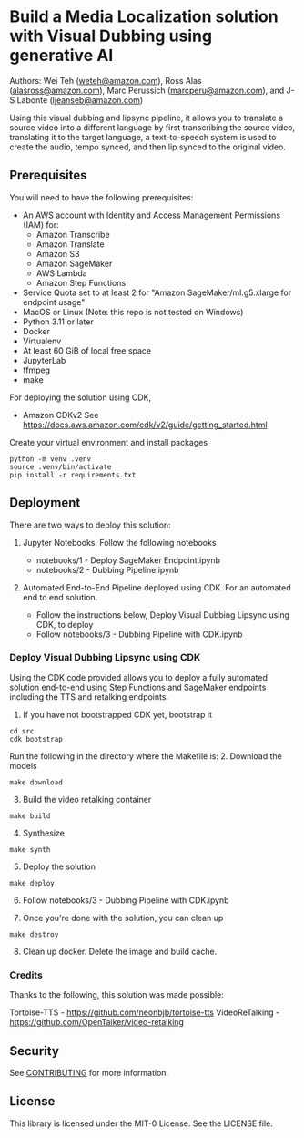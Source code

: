 # Build a Media Localization solution with Visual Dubbing using generative AI

Authors: Wei Teh (weteh@amazon.com), Ross Alas (alasross@amazon.com), Marc Perussich (marcperu@amazon.com),
and J-S Labonte (ljeanseb@amazon.com)

Using this visual dubbing and lipsync pipeline, it allows you to translate a source video
into a different language by first transcribing the source video, translating it to the
target language, a text-to-speech system is used to create the audio, tempo synced,
and then lip synced to the original video.

## Prerequisites

You will need to have the following prerequisites:
* An AWS account with Identity and Access Management Permissions (IAM) for:
    * Amazon Transcribe
    * Amazon Translate
    * Amazon S3
    * Amazon SageMaker
    * AWS Lambda
    * Amazon Step Functions
* Service Quota set to at least 2 for "Amazon SageMaker/ml.g5.xlarge for endpoint usage"
* MacOS or Linux (Note: this repo is not tested on Windows)
* Python 3.11 or later
* Docker
* Virtualenv
* At least 60 GiB of local free space
* JupyterLab
* ffmpeg
* make

For deploying the solution using CDK, 
* Amazon CDKv2 See https://docs.aws.amazon.com/cdk/v2/guide/getting_started.html

Create your virtual environment and install packages
```
python -m venv .venv
source .venv/bin/activate
pip install -r requirements.txt
```

## Deployment
There are two ways to deploy this solution:

1) Jupyter Notebooks. Follow the following notebooks
    * notebooks/1 - Deploy SageMaker Endpoint.ipynb
    * notebooks/2 - Dubbing Pipeline.ipynb

2) Automated End-to-End Pipeline deployed using CDK. For an automated end to end solution.
    * Follow the instructions below, Deploy Visual Dubbing Lipsync using CDK, to deploy
    * Follow notebooks/3 - Dubbing Pipeline with CDK.ipynb

### Deploy Visual Dubbing Lipsync using CDK
Using the CDK code provided allows you to deploy a fully automated solution end-to-end using
Step Functions and SageMaker endpoints including the TTS and retalking endpoints.

1. If you have not bootstrapped CDK yet, bootstrap it

```
cd src
cdk bootstrap
```

Run the following in the directory where the Makefile is:
2. Download the models

```
make download
```

3. Build the video retalking container

```
make build
```

4. Synthesize
```
make synth
```

5. Deploy the solution
```
make deploy
```

6. Follow notebooks/3 - Dubbing Pipeline with CDK.ipynb

7. Once you're done with the solution, you can clean up 
```
make destroy
```
8. Clean up docker. Delete the image and build cache.

### Credits
Thanks to the following, this solution was made possible:

Tortoise-TTS - https://github.com/neonbjb/tortoise-tts
VideoReTalking - https://github.com/OpenTalker/video-retalking


## Security

See [CONTRIBUTING](CONTRIBUTING.md#security-issue-notifications) for more information.

## License

This library is licensed under the MIT-0 License. See the LICENSE file.
